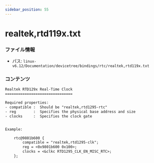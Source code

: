 ```yaml
---
sidebar_position: 55
---
```

# realtek,rtd119x.txt

### ファイル情報

- パス: `linux-v6.12/Documentation/devicetree/bindings/rtc/realtek,rtd119x.txt`

### コンテンツ

```txt
Realtek RTD129x Real-Time Clock
===============================

Required properties:
- compatible :  Should be "realtek,rtd1295-rtc"
- reg        :  Specifies the physical base address and size
- clocks     :  Specifies the clock gate


Example:

	rtc@9801b600 {
		compatible = "realtek,rtd1295-clk";
		reg = <0x9801b600 0x100>;
		clocks = <&clkc RTD1295_CLK_EN_MISC_RTC>;
	};

```
